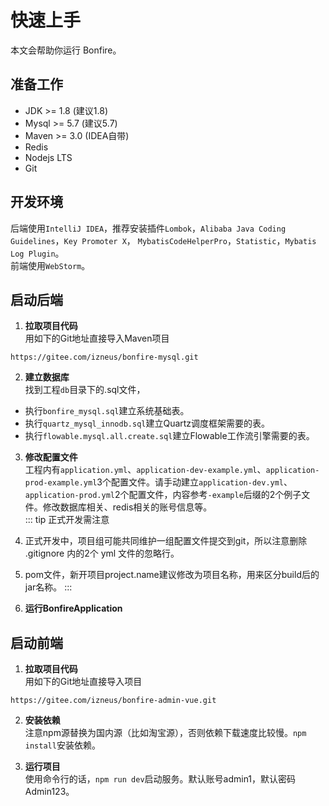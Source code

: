 # 快速上手
本文会帮助你运行 Bonfire。

## 准备工作
- JDK >= 1.8 (建议1.8)
- Mysql >= 5.7 (建议5.7)
- Maven >= 3.0 (IDEA自带)
- Redis
- Nodejs LTS
- Git

## 开发环境
后端使用`IntelliJ IDEA`，推荐安装插件`Lombok`，`Alibaba Java Coding Guidelines`，`Key Promoter X`，
`MybatisCodeHelperPro`，`Statistic`，`Mybatis Log Plugin`。   
前端使用`WebStorm`。   

## 启动后端

1. **拉取项目代码**   
用如下的Git地址直接导入Maven项目
```
https://gitee.com/izneus/bonfire-mysql.git
```

2. **建立数据库**   
找到工程`db`目录下的.sql文件，   
- 执行`bonfire_mysql.sql`建立系统基础表。
- 执行`quartz_mysql_innodb.sql`建立Quartz调度框架需要的表。
- 执行`flowable.mysql.all.create.sql`建立Flowable工作流引擎需要的表。

3. **修改配置文件**   
工程内有`application.yml`、`application-dev-example.yml`、`application-prod-example.yml`3个配置文件。请手动建立`application-dev.yml`、`application-prod.yml`2个配置文件，内容参考`-example`后缀的2个例子文件。修改数据库相关、redis相关的账号信息等。   
::: tip 正式开发需注意
1. 正式开发中，项目组可能共同维护一组配置文件提交到git，所以注意删除 .gitignore 内的2个 yml 文件的忽略行。
1. pom文件，新开项目project.name建议修改为项目名称，用来区分build后的jar名称。
:::

4. **运行BonfireApplication**

## 启动前端

1. **拉取项目代码**   
用如下的Git地址直接导入项目
```
https://gitee.com/izneus/bonfire-admin-vue.git
```

2. **安装依赖**   
注意npm源替换为国内源（比如淘宝源），否则依赖下载速度比较慢。`npm install`安装依赖。

3. **运行项目**   
使用命令行的话，`npm run dev`启动服务。默认账号admin1，默认密码Admin123。